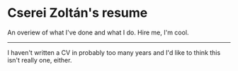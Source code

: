 # Cserei Zoltán's resume

An overiew of what I've done and what I do. Hire me, I'm cool.

***

I haven't written a CV in probably too many years and I'd like to think this isn't really one, either.